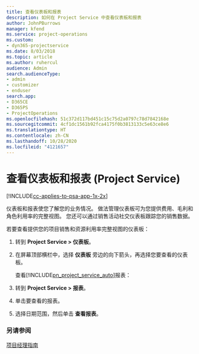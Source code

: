 ```yaml
---
title: 查看仪表板和报表
description: 如何在 Project Service 中查看仪表板和报表
author: JohnPBurrows
manager: kfend
ms.service: project-operations
ms.custom:
- dyn365-projectservice
ms.date: 8/03/2018
ms.topic: article
ms.author: ruhercul
audience: Admin
search.audienceType:
- admin
- customizer
- enduser
search.app:
- D365CE
- D365PS
- ProjectOperations
ms.openlocfilehash: 51c372d117bd451c15c75d2a0797c78d7842168e
ms.sourcegitcommit: 4cf1dc1561b92fca4175f0b3813133c5e63ce8e6
ms.translationtype: HT
ms.contentlocale: zh-CN
ms.lasthandoff: 10/28/2020
ms.locfileid: "4121657"
---
```

# <a name="view-dashboards-and-reports-project-service"></a>查看仪表板和报表 (Project Service)

[!INCLUDE[cc-applies-to-psa-app-1x-2x](../includes/cc-applies-to-psa-app-1x-2x.md)]

仪表板和报表使您了解您的业务情况。 做法管理仪表板可为您提供费用、毛利和角色利用率的完整视图。 您还可以通过销售活动社交仪表板跟踪您的销售数据。  
  
 若要查看提供您的项目销售和资源利用率完整视图的仪表板：  
  
1. 转到 **Project Service > 仪表板**。  
  
2. 在屏幕顶部横栏中，选择 **仪表板** 旁边的向下箭头，再选择您要查看的仪表板。  
  
   查看[!INCLUDE[pn_project_service_auto](../includes/pn-project-service-auto.md)]报表：  
  
3. 转到 **Project Service > 报表**。  
  
4. 单击要查看的报表。  
  
5. 选择日期范围，然后单击 **查看报表**。  
  
### <a name="see-also"></a>另请参阅  
 [项目经理指南](../psa/project-manager-guide.md)

